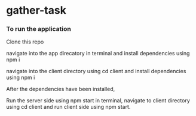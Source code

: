 # gather-task

### To run the application

Clone this repo

navigate into the app direcatory in terminal and install dependencies using npm i

navigate into the client directory using cd client and install dependencies using npm i

After the dependencies have been installed,

Run the server side using npm start in terminal, navigate to client directory using cd client and run client side using npm start.


